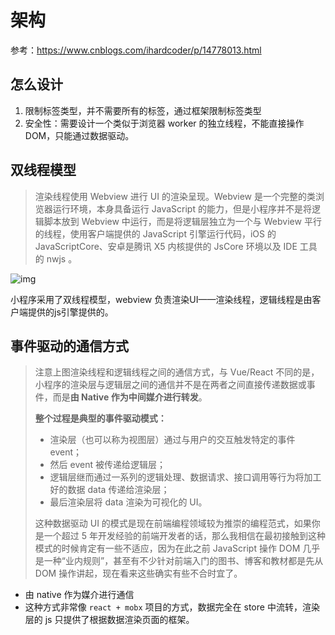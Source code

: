 # 架构

参考：https://www.cnblogs.com/ihardcoder/p/14778013.html

## 怎么设计

1. 限制标签类型，并不需要所有的标签，通过框架限制标签类型
2. 安全性：需要设计一个类似于浏览器 worker 的独立线程，不能直接操作 DOM，只能通过数据驱动。

## 双线程模型

> 渲染线程使用 Webview 进行 UI 的渲染呈现。Webview 是一个完整的类浏览器运行环境，本身具备运行 JavaScript 的能力，但是小程序并不是将逻辑脚本放到 Webview 中运行，而是将逻辑层独立为一个与 Webview 平行的线程，使用客户端提供的 JavaScript 引擎运行代码，iOS 的JavaScriptCore、安卓是腾讯 X5 内核提供的 JsCore 环境以及 IDE 工具的 nwjs 。

![img](https://img2020.cnblogs.com/blog/595796/202105/595796-20210517181813421-1609752624.png)

小程序采用了双线程模型，webview 负责渲染UI——渲染线程，逻辑线程是由客户端提供的js引擎提供的。

## 事件驱动的通信方式

> 注意上图渲染线程和逻辑线程之间的通信方式，与 Vue/React 不同的是，小程序的渲染层与逻辑层之间的通信并不是在两者之间直接传递数据或事件，而是**由 Native 作为中间媒介进行转发**。
>
> **整个过程是典型的事件驱动模式：**
>
> - 渲染层（也可以称为视图层）通过与用户的交互触发特定的事件 event；
> - 然后 event 被传递给逻辑层；
> - 逻辑层继而通过一系列的逻辑处理、数据请求、接口调用等行为将加工好的数据 data 传递给渲染层；
> - 最后渲染层将 data 渲染为可视化的 UI。
>
> 这种数据驱动 UI 的模式是现在前端编程领域较为推崇的编程范式，如果你是一个超过 5 年开发经验的前端开发者的话，那么我相信在最初接触到这种模式的时候肯定有一些不适应，因为在此之前 JavaScript 操作 DOM 几乎是一种“业内规则”，甚至有不少针对前端入门的图书、博客和教材都是先从 DOM 操作讲起，现在看来这些确实有些不合时宜了。

* 由 native 作为媒介进行通信
* 这种方式非常像 `react + mobx` 项目的方式，数据完全在 store 中流转，渲染层的 js 只提供了根据数据渲染页面的框架。


